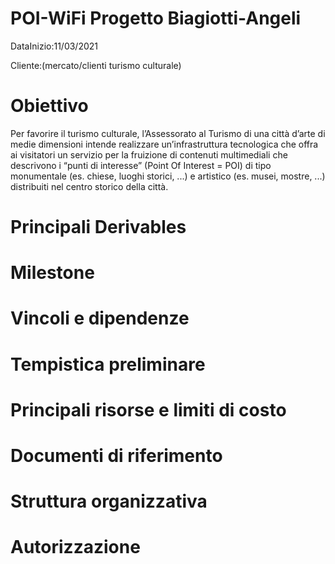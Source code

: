 # POI-WiFi Progetto Biagiotti-Angeli  
DataInizio:11/03/2021

Cliente:(mercato/clienti turismo culturale)
# Obiettivo
Per favorire il turismo culturale, l’Assessorato al Turismo di una città d’arte di medie dimensioni intende
realizzare un’infrastruttura tecnologica che offra ai visitatori un servizio per la fruizione di contenuti
multimediali che descrivono i “punti di interesse” (Point Of Interest = POI) di tipo monumentale
(es. chiese, luoghi storici, ...) e artistico (es. musei, mostre, ...) distribuiti nel centro storico della città.
# Principali Derivables
# Milestone
# Vincoli e dipendenze
# Tempistica preliminare
# Principali risorse e limiti di costo
# Documenti di riferimento
# Struttura organizzativa
# Autorizzazione

